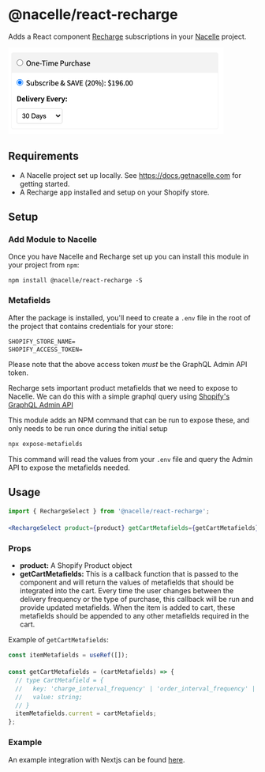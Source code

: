 # @nacelle/react-recharge

Adds a React component [Recharge](https://rechargepayments.com/) subscriptions in your [Nacelle](https://getnacelle.com/) project.

![Image of React-Select Component](component.png)

## Requirements

- A Nacelle project set up locally. See https://docs.getnacelle.com for getting started.
- A Recharge app installed and setup on your Shopify store.

## Setup

### Add Module to Nacelle

Once you have Nacelle and Recharge set up you can install this module in your project from `npm`:

```
npm install @nacelle/react-recharge -S
```

### Metafields

After the package is installed, you'll need to create a `.env` file in the root of the project that contains credentials for your store:

```
SHOPIFY_STORE_NAME=
SHOPIFY_ACCESS_TOKEN=
```

Please note that the above access token _must_ be the GraphQL Admin API token.

Recharge sets important product metafields that we need to expose to Nacelle. We can do this with a simple graphql query using [Shopify's GraphQL Admin API](https://help.shopify.com/en/api/graphql-admin-api/reference/object/metafieldstorefrontvisibility)

This module adds an NPM command that can be run to expose these, and only needs to be run once during the initial setup

```sh
npx expose-metafields
```

This command will read the values from your `.env` file and query the Admin API to expose the metafields needed.

## Usage

```jsx
import { RechargeSelect } from '@nacelle/react-recharge';

<RechargeSelect product={product} getCartMetafields={getCartMetafields} />;
```

### Props

- **product:** A Shopify Product object
- **getCartMetafields:** This is a callback function that is passed to the component and will return the values of metafields that should be integrated into the cart. Every time the user changes between the delivery frequency or the type of purchase, this callback will be run and provide updated metafields. When the item is added to cart, these metafields should be appended to any other metafields required in the cart.

Example of `getCartMetafields`:

```js
const itemMetafields = useRef([]);

const getCartMetafields = (cartMetafields) => {
  // type CartMetafield = {
  //   key: 'charge_interval_frequency' | 'order_interval_frequency' | 'order_interval_unit';
  //   value: string;
  // }
  itemMetafields.current = cartMetafields;
};
```

### Example

An example integration with Nextjs can be found [here](https://github.com/getnacelle/nacelle-react/tree/master/examples/nextjs).
